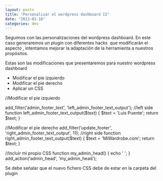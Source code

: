 ```yaml
---
layout: posts
title: "Personalizar el wordpress dashboard II"
date: "2013-01-18"
categories: dev
---
```


Seguimos con las personalizaciones del wordpress dashboard. En este caso generaremos un plugin con diferentes hacks  que modificarán el aspecto , intentamos mejorar la adaptación de la herramienta a nuestros propósitos.

Estas son las modificaciones que presentaremos para nuestro wordpress dashboard

- Modificar el pie izquierdo
- Modificar el pie derecho
- Aplicar un CSS

//Modificar el pie izquierdo

add\_filter('admin\_footer\_text', 'left\_admin\_footer\_text\_output'); //left side
function left\_admin\_footer\_text\_output($text) {
    $text = 'Luis Puente';
    return $text;
}

//Modificar el pie derecho
add\_filter('update\_footer', 'right\_admin\_footer\_text\_output', 11); //right side
function right\_admin\_footer\_text\_output($text) {
    $text = 'MiWardrobe.com';
    return $text;
}

 //Incluir mi propio CSS
function my\_admin\_head() {
        echo '				';
}
add\_action('admin\_head', 'my\_admin\_head');

Se debe señalar que el nuevo fichero CSS debe de estar en la carpeta del plugin
